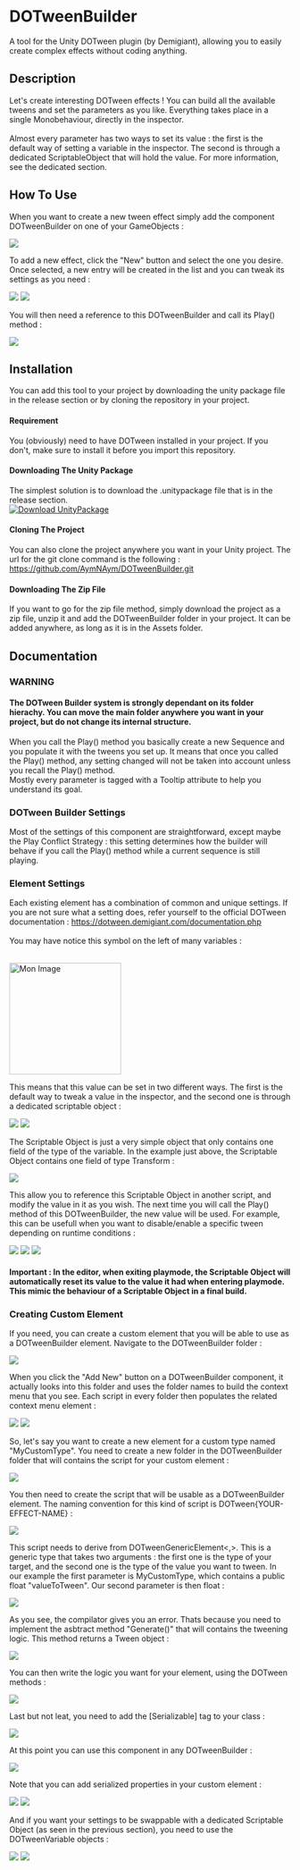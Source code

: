 # DOTweenBuilder
A tool for the Unity DOTween plugin (by Demigiant), allowing you to easily create complex effects without coding anything.

## Description
Let's create interesting DOTween effects ! You can build all the available tweens and set the parameters as you like.
Everything takes place in a single Monobehaviour, directly in the inspector.
<br><br>
Almost every parameter has two ways to set its value : the first is the default way of setting a variable in the inspector. The second is through a dedicated ScriptableObject that will hold the value. For more information, see the dedicated section.

## How To Use
When you want to create a new tween effect simply add the component DOTweenBuilder on one of your GameObjects :
<br>

![](https://github.com/AymNAym/DOTweenBuilderImages/blob/main/DOTweenBuilder.png)
<br>

To add a new effect, click the "New" button and select the one you desire. Once selected, a new entry will be created in
the list and you can tweak its settings as you need :

![](https://github.com/AymNAym/DOTweenBuilderImages/blob/main/NewEntry.png) ![](https://github.com/AymNAym/DOTweenBuilderImages/blob/main/NewEntry2.png)
<br>

You will then need a reference to this DOTweenBuilder and call its Play() method :
<br>

![](https://github.com/AymNAym/DOTweenBuilderImages/blob/main/Play.png)
<br>

## Installation
You can add this tool to your project by downloading the unity package file in the release section or by cloning the repository in your project.

#### Requirement
You (obviously) need to have DOTween installed in your project. If you don't, make sure to install it before you import this repository.

#### Downloading The Unity Package
The simplest solution is to download the .unitypackage file that is in the release section.
<br>
[![Download UnityPackage](https://img.shields.io/badge/download-unitypackage-blue.svg)](https://github.com/AymNAym/DOTweenBuilder/releases/download/v1.0.1/DOTweenBuilder-1.0.1.unitypackage)

#### Cloning The Project
You can also clone the project anywhere you want in your Unity project. The url for the git clone command is the following : https://github.com/AymNAym/DOTweenBuilder.git

#### Downloading The Zip File
If you want to go for the zip file method, simply download the project as a zip file, unzip it and add the DOTweenBuilder folder in your project. It can be added anywhere, as long as it is in the Assets folder.

## Documentation
### WARNING
#### The DOTween Builder system is strongly dependant on its folder hierachy. You can move the main folder anywhere you want in your project, but do not change its internal structure.
When you call the Play() method you basically create a new Sequence and you populate it with the tweens you set up. It means that once you called the Play() method, any setting changed will not be taken into account unless you recall the Play() method.
<br>
Mostly every parameter is tagged with a Tooltip attribute to help you understand its goal.

### DOTween Builder Settings
Most of the settings of this component are straightforward, except maybe the Play Conflict Strategy : this setting determines how the builder will behave if you call the Play() method while a current sequence is still playing.

### Element Settings
Each existing element has a combination of common and unique settings. If you are not sure what a setting does, refer yourself to the official DOTween documentation : https://dotween.demigiant.com/documentation.php
<br><br>
You may have notice this symbol on the left of many variables :

<br>
<img src="https://github.com/AymNAym/DOTweenBuilderImages/blob/main/DOTween-Icon-Normal.png" alt="Mon Image" width="200" height="200"/>
<br>

This means that this value can be set in two different ways. The first is the default way to tweak a value in the inspector, and the second one is through a dedicated scriptable object :
<br>

![](https://github.com/AymNAym/DOTweenBuilderImages/blob/main/VariableDefault.png) ![](https://github.com/AymNAym/DOTweenBuilderImages/blob/main/VariableScriptableObject.png)
<br>

The Scriptable Object is just a very simple object that only contains one field of the type of the variable. In the example just above, the Scriptable Object contains one field of type Transform :
<br>

![](https://github.com/AymNAym/DOTweenBuilderImages/blob/main/ScriptableValue.png)
<br>

This allow you to reference this Scriptable Object in another script, and modify the value in it as you wish. The next time you will call the Play() method of this DOTweenBuilder, the new value will be used. For example, this can be usefull
when you want to disable/enable a specific tween depending on runtime conditions :
<br>

![](https://github.com/AymNAym/DOTweenBuilderImages/blob/main/DOTweenBuilderEnableBySo.png) ![](https://github.com/AymNAym/DOTweenBuilderImages/blob/main/UsingSoValueInScript.png) ![](https://github.com/AymNAym/DOTweenBuilderImages/blob/main/TesterInspector.png)


#### Important : In the editor, when exiting playmode, the Scriptable Object will automatically reset its value to the value it had when entering playmode. This mimic the behaviour of a Scriptable Object in a final build.

### Creating Custom Element
If you need, you can create a custom element that you will be able to use as a DOTweenBuilder element. Navigate to the DOTweenBuilder folder :
<br>

![](https://github.com/AymNAym/DOTweenBuilderImages/blob/main/MainFolder.png)

When you click the "Add New" button on a DOTweenBuilder component, it actually looks into this folder and uses the folder names to build the context menu that you see. Each script in every folder then populates the related context menu element :
<br>

![](https://github.com/AymNAym/DOTweenBuilderImages/blob/main/ContextMenuBuild.png) ![](https://github.com/AymNAym/DOTweenBuilderImages/blob/main/ContextMenuElementsBuild.png)
<br>

So, let's say you want to create a new element for a custom type named "MyCustomType". You need to create a new folder in the DOTweenBuilder folder that will contains the script for your custom element :
<br>

![](https://github.com/AymNAym/DOTweenBuilderImages/blob/main/CustomFolder.png)

You then need to create the script that will be usable as a DOTweenBuilder element. The naming convention for this kind of script is DOTween{YOUR-EFFECT-NAME} :<br>

![](https://github.com/AymNAym/DOTweenBuilderImages/blob/main/DOTweenCustomElement.png)
<br>

This script needs to derive from DOTweenGenericElement<,>. This is a generic type that takes two arguments : the first one is the type of your target, and the second one is the type of the value you want to tween. In our example
the first parameter is MyCustomType, which contains a public float "valueToTween". Our second parameter is then float :<br>

![](https://github.com/AymNAym/DOTweenBuilderImages/blob/main/CustomElementScript1.png)
<br>

As you see, the compilator gives you an error. Thats because you need to implement the asbtract method "Generate()" that will contains the tweening logic. This method returns a Tween object :<br>

![](https://github.com/AymNAym/DOTweenBuilderImages/blob/main/CustomElementScript2.png)

You can then write the logic you want for your element, using the DOTween methods :<br>

![](https://github.com/AymNAym/DOTweenBuilderImages/blob/main/CustomElementScript3.png)

Last but not leat, you need to add the [Serializable] tag to your class :<br>

![](https://github.com/AymNAym/DOTweenBuilderImages/blob/main/CustomElementScript4.png)

At this point you can use this component in any DOTweenBuilder :<br>

![](https://github.com/AymNAym/DOTweenBuilderImages/blob/main/CustomElementInContext.png)

Note that you can add serialized properties in your custom element :<br>

![](https://github.com/AymNAym/DOTweenBuilderImages/blob/main/CustomElementScript5.png) ![](https://github.com/AymNAym/DOTweenBuilderImages/blob/main/CustomElementInContext2.png)

And if you want your settings to be swappable with a dedicated Scriptable Object (as seen in the previous section), you need to use the DOTweenVariable objects :<br>

![](https://github.com/AymNAym/DOTweenBuilderImages/blob/main/CustomElementScript6.png) ![](https://github.com/AymNAym/DOTweenBuilderImages/blob/main/CustomElementInContext3.png)


























